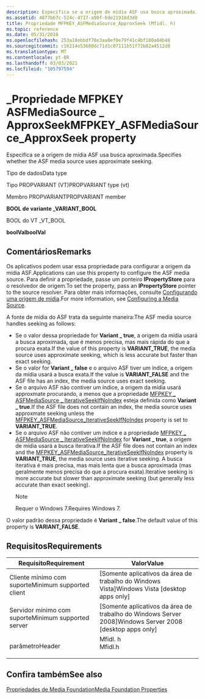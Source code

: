 ```yaml
---
description: Especifica se a origem de mídia ASF usa busca aproximada.
ms.assetid: 4877b67c-524c-4717-a90f-6de21918d3d8
title: Propriedade MFPKEY_ASFMediaSource_ApproxSeek (Mfidl. h)
ms.topic: reference
ms.date: 05/31/2018
ms.openlocfilehash: 253a18ebbdf78e3aa0ef0e79f41c4bf180a04b48
ms.sourcegitcommit: c16214e53680dc71d1c07111b51f72b82a4512d8
ms.translationtype: MT
ms.contentlocale: pt-BR
ms.lasthandoff: 03/03/2021
ms.locfileid: "105797594"
---
```

# <a name="mfpkey_asfmediasource_approxseek-property"></a><span data-ttu-id="fddd5-103">\_Propriedade MFPKEY ASFMediaSource \_ ApproxSeek</span><span class="sxs-lookup"><span data-stu-id="fddd5-103">MFPKEY\_ASFMediaSource\_ApproxSeek property</span></span>

<span data-ttu-id="fddd5-104">Especifica se a origem de mídia ASF usa busca aproximada.</span><span class="sxs-lookup"><span data-stu-id="fddd5-104">Specifies whether the ASF media source uses approximate seeking.</span></span>



<span data-ttu-id="fddd5-105">Tipo de dados</span><span class="sxs-lookup"><span data-stu-id="fddd5-105">Data type</span></span>

<span data-ttu-id="fddd5-106">Tipo PROPVARIANT (VT)</span><span class="sxs-lookup"><span data-stu-id="fddd5-106">PROPVARIANT type (vt)</span></span>

<span data-ttu-id="fddd5-107">Membro PROPVARIANT</span><span class="sxs-lookup"><span data-stu-id="fddd5-107">PROPVARIANT member</span></span>

<span data-ttu-id="fddd5-108">**BOOL de variante \_**</span><span class="sxs-lookup"><span data-stu-id="fddd5-108">**VARIANT\_BOOL**</span></span>

<span data-ttu-id="fddd5-109">BOOL do VT \_</span><span class="sxs-lookup"><span data-stu-id="fddd5-109">VT\_BOOL</span></span>

<span data-ttu-id="fddd5-110">**boolVal**</span><span class="sxs-lookup"><span data-stu-id="fddd5-110">**boolVal**</span></span>



## <a name="remarks"></a><span data-ttu-id="fddd5-111">Comentários</span><span class="sxs-lookup"><span data-stu-id="fddd5-111">Remarks</span></span>

<span data-ttu-id="fddd5-112">Os aplicativos podem usar essa propriedade para configurar a origem da mídia ASF.</span><span class="sxs-lookup"><span data-stu-id="fddd5-112">Applications can use this property to configure the ASF media source.</span></span> <span data-ttu-id="fddd5-113">Para definir a propriedade, passe um ponteiro **IPropertyStore** para o resolvedor de origem.</span><span class="sxs-lookup"><span data-stu-id="fddd5-113">To set the property, pass an **IPropertyStore** pointer to the source resolver.</span></span> <span data-ttu-id="fddd5-114">Para obter mais informações, consulte [Configurando uma origem de mídia](configuring-a-media-source.md).</span><span class="sxs-lookup"><span data-stu-id="fddd5-114">For more information, see [Configuring a Media Source](configuring-a-media-source.md).</span></span>

<span data-ttu-id="fddd5-115">A fonte de mídia do ASF trata da seguinte maneira:</span><span class="sxs-lookup"><span data-stu-id="fddd5-115">The ASF media source handles seeking as follows:</span></span>

-   <span data-ttu-id="fddd5-116">Se o valor dessa propriedade for **Variant \_ true**, a origem da mídia usará a busca aproximada, que é menos precisa, mas mais rápida do que a procura exata.</span><span class="sxs-lookup"><span data-stu-id="fddd5-116">If the value of this property is **VARIANT\_TRUE**, the media source uses approximate seeking, which is less accurate but faster than exact seeking.</span></span>
-   <span data-ttu-id="fddd5-117">Se o valor for **Variant \_ false** e o arquivo ASF tiver um índice, a origem da mídia usará a busca exata.</span><span class="sxs-lookup"><span data-stu-id="fddd5-117">If the value is **VARIANT\_FALSE** and the ASF file has an index, the media source uses exact seeking.</span></span>
-   <span data-ttu-id="fddd5-118">Se o arquivo ASF não contiver um índice, a origem da mídia usará approxmate procurando, a menos que a propriedade [MFPKEY \_ ASFMediaSource \_ IterativeSeekIfNoIndex](mfpkey-asfmediasource-iterativeseekifnoindex.md) esteja definida como **Variant \_ true**.</span><span class="sxs-lookup"><span data-stu-id="fddd5-118">If the ASF file does not contain an index, the media source uses approxmate seeking unless the [MFPKEY\_ASFMediaSource\_IterativeSeekIfNoIndex](mfpkey-asfmediasource-iterativeseekifnoindex.md) property is set to **VARIANT\_TRUE**.</span></span>
-   <span data-ttu-id="fddd5-119">Se o arquivo ASF não contiver um índice e a propriedade [MFPKEY \_ ASFMediaSource \_ IterativeSeekIfNoIndex](mfpkey-asfmediasource-iterativeseekifnoindex.md) for **Variant \_ true**, a origem de mídia usará a busca iterativa.</span><span class="sxs-lookup"><span data-stu-id="fddd5-119">If the ASF file does not contain an index and the [MFPKEY\_ASFMediaSource\_IterativeSeekIfNoIndex](mfpkey-asfmediasource-iterativeseekifnoindex.md) property is **VARIANT\_TRUE**, the media source uses iterative seeking.</span></span> <span data-ttu-id="fddd5-120">A busca iterativa é mais precisa, mas mais lenta que a busca aproximada (mas geralmente menos precisa do que a procura exata).</span><span class="sxs-lookup"><span data-stu-id="fddd5-120">Iterative seeking is more accurate but slower than approximate seeking (but generally less accurate than exact seeking).</span></span>
    > [!Note]  
    > <span data-ttu-id="fddd5-121">Requer o Windows 7.</span><span class="sxs-lookup"><span data-stu-id="fddd5-121">Requires Windows 7.</span></span>

     

<span data-ttu-id="fddd5-122">O valor padrão dessa propriedade é **Variant \_ false**.</span><span class="sxs-lookup"><span data-stu-id="fddd5-122">The default value of this property is **VARIANT\_FALSE**.</span></span>

## <a name="requirements"></a><span data-ttu-id="fddd5-123">Requisitos</span><span class="sxs-lookup"><span data-stu-id="fddd5-123">Requirements</span></span>



| <span data-ttu-id="fddd5-124">Requisito</span><span class="sxs-lookup"><span data-stu-id="fddd5-124">Requirement</span></span> | <span data-ttu-id="fddd5-125">Valor</span><span class="sxs-lookup"><span data-stu-id="fddd5-125">Value</span></span> |
|-------------------------------------|------------------------------------------------------------------------------------|
| <span data-ttu-id="fddd5-126">Cliente mínimo com suporte</span><span class="sxs-lookup"><span data-stu-id="fddd5-126">Minimum supported client</span></span><br/> | <span data-ttu-id="fddd5-127">\[Somente aplicativos da área de trabalho do Windows Vista\]</span><span class="sxs-lookup"><span data-stu-id="fddd5-127">Windows Vista \[desktop apps only\]</span></span><br/>                                     |
| <span data-ttu-id="fddd5-128">Servidor mínimo com suporte</span><span class="sxs-lookup"><span data-stu-id="fddd5-128">Minimum supported server</span></span><br/> | <span data-ttu-id="fddd5-129">\[Somente aplicativos da área de trabalho do Windows Server 2008\]</span><span class="sxs-lookup"><span data-stu-id="fddd5-129">Windows Server 2008 \[desktop apps only\]</span></span><br/>                               |
| <span data-ttu-id="fddd5-130">parâmetro</span><span class="sxs-lookup"><span data-stu-id="fddd5-130">Header</span></span><br/>                   | <dl> <span data-ttu-id="fddd5-131"><dt>Mfidl. h</dt></span><span class="sxs-lookup"><span data-stu-id="fddd5-131"><dt>Mfidl.h</dt></span></span> </dl> |



## <a name="see-also"></a><span data-ttu-id="fddd5-132">Confira também</span><span class="sxs-lookup"><span data-stu-id="fddd5-132">See also</span></span>

<dl> <dt>

[<span data-ttu-id="fddd5-133">Propriedades de Media Foundation</span><span class="sxs-lookup"><span data-stu-id="fddd5-133">Media Foundation Properties</span></span>](media-foundation-properties.md)
</dt> </dl>

 

 




